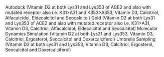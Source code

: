 Autodock (Vitamin D2 at both Lys31 and Lys353 of ACE2 and also with mutated receptor also i.e. K31>A31 and K353>A353, Vitamin D3, Calcitriol, Alfacalcidol, Eldecalcitol and Seocalcitol)
Gold (Vitamin D2 at both Lys31 and Lys353 of ACE2 and also with mutated receptor also i.e. K31>A31, Vitamin D3, Calcitriol, Alfacalcidol, Eldecalcitol and Seocalcitol)
Molecular Dynamics Simulation (Vitamin D2 at both Lys31 and Lys353, Vitamin D3, Calcitriol, Ergosterol, Seocalcitol and Doxercalciferol)
Umbrella Sampling (Vitamin D2 at both Lys31 and Lys353, Vitamin D3, Calcitriol, Ergosterol, Seocalcitol and Doxercalciferol)
